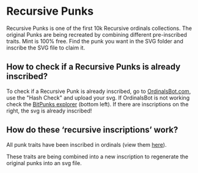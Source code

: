 <h1>Recursive Punks</h2>
Recursive Punks is one of the first 10k Recursive ordinals collections. 
The original Punks are being recreated by combining different pre-inscribed traits. 
Mint is 100% free. Find the punk you want in the SVG folder and inscribe the SVG file to claim it.

<h2>How to check if a Recursive Punks is already inscribed?</h2>
To check if a Recursive Punk is already inscribed, go to <a href="https://ordinalsbot.com/" target="_blank">OrdinalsBot.com</a>, use the "Hash Check" and upload your svg. If OrdinalsBot is not working check the <a href="https://bitpunks.io/Explorer/Inscriptions">BitPunks explorer</a> (bottom left). If there are inscriptions on the right, the svg is already inscribed!</a></i></p>

<h2>How do these ‘recursive inscriptions’ work?</h2>
<p>All punk traits have been inscribed in ordinals (view them <a href="https://ordiscan.com/address/bc1p2wrnw6gkyapz67s7ew422z5j9wt442t48day79pe5lv275at5phqlpn9cn" target="_blank">here</a>).<br> 

These traits are being combined into a new inscription to regenerate the original punks into an svg file.</p>
      
